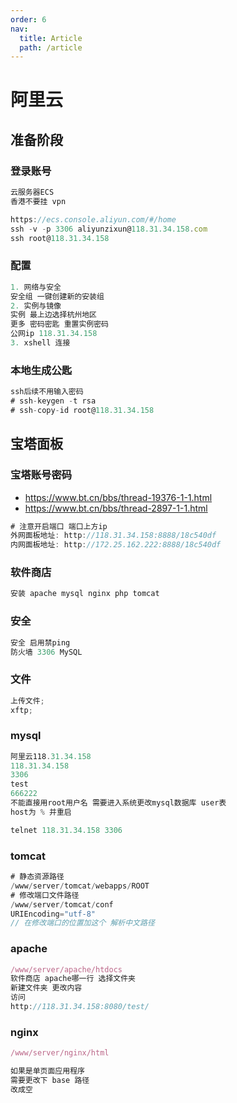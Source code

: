 ```yaml
---
order: 6
nav:
  title: Article
  path: /article
---
```


# 阿里云

## 准备阶段

### 登录账号

```js
云服务器ECS
香港不要挂 vpn

https://ecs.console.aliyun.com/#/home
ssh -v -p 3306 aliyunzixun@118.31.34.158.com
ssh root@118.31.34.158
```

### 配置

```js
1. 网络与安全
安全组 一键创建新的安装组
2. 实例与镜像
实例 最上边选择杭州地区
更多 密码密匙 重置实例密码
公网ip 118.31.34.158
3. xshell 连接
```

### 本地生成公匙

```js
ssh后续不用输入密码
# ssh-keygen -t rsa
# ssh-copy-id root@118.31.34.158
```

## 宝塔面板

### 宝塔账号密码

- https://www.bt.cn/bbs/thread-19376-1-1.html
- https://www.bt.cn/bbs/thread-2897-1-1.html

```js
# 注意开启端口 端口上方ip
外网面板地址: http://118.31.34.158:8888/18c540df
内网面板地址: http://172.25.162.222:8888/18c540df
```

### 软件商店

```js
安装 apache mysql nginx php tomcat
```

### 安全

```js
安全 启用禁ping
防火墙 3306 MySQL
```

### 文件

```js
上传文件;
xftp;
```

### mysql

```js
阿里云118.31.34.158
118.31.34.158
3306
test
666222
不能直接用root用户名 需要进入系统更改mysql数据库 user表
host为 % 并重启

telnet 118.31.34.158 3306
```

### tomcat

```js
# 静态资源路径
/www/server/tomcat/webapps/ROOT
# 修改端口文件路径
/www/server/tomcat/conf
URIEncoding="utf-8"
// 在修改端口的位置加这个 解析中文路径
```

### apache

```js
/www/server/apache/htdocs
软件商店 apache哪一行 选择文件夹
新建文件夹 更改内容
访问
http://118.31.34.158:8080/test/
```

### nginx

```js
/www/server/nginx/html

如果是单页面应用程序
需要更改下 base 路径
改成空
```
